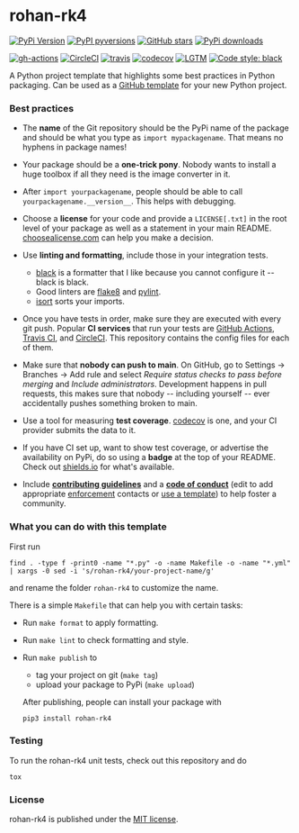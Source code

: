 # rohan-rk4

[![PyPi Version](https://img.shields.io/pypi/v/rohan-rk4.svg?style=flat-square)](https://pypi.org/project/rohan-rk4)
[![PyPI pyversions](https://img.shields.io/pypi/pyversions/rohan-rk4.svg?style=flat-square)](https://pypi.org/pypi/rohan-rk4/)
[![GitHub stars](https://img.shields.io/github/stars/nschloe/rohan-rk4.svg?style=flat-square&logo=github&label=Stars&logoColor=white)](https://github.com/nschloe/rohan-rk4)
[![PyPi downloads](https://img.shields.io/pypi/dm/rohan-rk4.svg?style=flat-square)](https://pypistats.org/packages/rohan-rk4)

[![gh-actions](https://img.shields.io/github/workflow/status/nschloe/rohan-rk4/ci?style=flat-square)](https://github.com/nschloe/rohan-rk4/actions?query=workflow%3Aci)
[![CircleCI](https://img.shields.io/circleci/project/github/nschloe/rohan-rk4/main.svg?style=flat-square)](https://circleci.com/gh/nschloe/rohan-rk4/tree/main)
[![travis](https://img.shields.io/travis/nschloe/rohan-rk4.svg?style=flat-square)](https://travis-ci.org/nschloe/rohan-rk4)
[![codecov](https://img.shields.io/codecov/c/github/nschloe/rohan-rk4.svg?style=flat-square)](https://codecov.io/gh/nschloe/rohan-rk4)
[![LGTM](https://img.shields.io/lgtm/grade/python/github/nschloe/rohan-rk4.svg?style=flat-square)](https://lgtm.com/projects/g/nschloe/rohan-rk4)
[![Code style: black](https://img.shields.io/badge/code%20style-black-000000.svg?style=flat-square)](https://github.com/psf/black)


A Python project template that highlights some best practices in Python packaging. Can
be used as a [GitHub
template](https://github.blog/2019-06-06-generate-new-repositories-with-repository-templates/)
for your new Python project.

### Best practices

* The **name** of the Git repository should be the PyPi name of the package and should
  be what you type as `import mypackagename`. That means no hyphens in package
  names!

* Your package should be a **one-trick pony**. Nobody wants to install a huge toolbox if
  all they need is the image converter in it.

* After `import yourpackagename`, people should be able to call
  `yourpackagename.__version__`. This helps with debugging.

* Choose a **license** for your code and provide a `LICENSE[.txt]` in the root level of
  your package as well as a statement in your main README.
  [choosealicense.com](https://choosealicense.com/) can help you make a decision.

* Use **linting and formatting**, include those in your integration tests.
    - [black](https://github.com/python/black) is a formatter that I like because you
      cannot configure it -- black is black.
    - Good linters are [flake8](http://flake8.pycqa.org/en/latest/) and
      [pylint](https://www.pylint.org/).
    - [isort](https://pypi.org/project/isort/) sorts your imports.

* Once you have tests in order, make sure they are executed with every git push.
  Popular **CI services** that run your tests are [GitHub
  Actions](https://github.com/features/actions), [Travis CI](https://travis-ci.org/),
  and [CircleCI](https://circleci.com/). This repository contains the config files for
  each of them.

* Make sure that **nobody can push to main**. On GitHub, go to Settings -> Branches ->
  Add rule and select _Require status checks to pass before merging_ and _Include
  administrators_. Development happens in pull requests, this makes sure that nobody --
  including yourself -- ever accidentally pushes something broken to main.

* Use a tool for measuring **test coverage**. [codecov](https://codecov.io/) is one, and
  your CI provider submits the data to it.

* If you have CI set up, want to show test coverage, or advertise
  the availability on PyPi, do so using a **badge** at the top of your README. Check out
  [shields.io](https://shields.io/) for what's available.

* Include [**contributing guidelines**](CONTRIBUTING.md) and a [**code of
  conduct**](CODE_OF_CONDUCT.md) (edit to add appropriate
  [enforcement](CODE_OF_CONDUCT.md#enforcement) contacts or [use a
  template](https://help.github.com/en/articles/adding-a-code-of-conduct-to-your-project))
  to help foster a community.

### What you can do with this template

First run
```
find . -type f -print0 -name "*.py" -o -name Makefile -o -name "*.yml" | xargs -0 sed -i 's/rohan-rk4/your-project-name/g'
```
and rename the folder `rohan-rk4` to customize the name.

There is a simple `Makefile` that can help you with certain tasks:
  * Run `make format` to apply formatting.
  * Run `make lint` to check formatting and style.
  * Run `make publish` to
     - tag your project on git (`make tag`)
     - upload your package to PyPi (`make upload`)

    After publishing, people can install your package with
    ```
    pip3 install rohan-rk4
    ```

### Testing

To run the rohan-rk4 unit tests, check out this repository and do
```
tox
```

### License

rohan-rk4 is published under the [MIT license](https://en.wikipedia.org/wiki/MIT_License).
